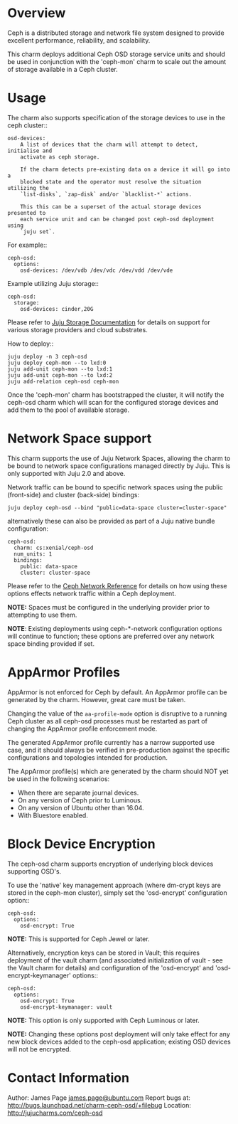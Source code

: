 Overview
========

Ceph is a distributed storage and network file system designed to provide
excellent performance, reliability, and scalability.

This charm deploys additional Ceph OSD storage service units and should be
used in conjunction with the 'ceph-mon' charm to scale out the amount of
storage available in a Ceph cluster.

Usage
=====

The charm also supports specification of the storage devices to use in the ceph
cluster::

    osd-devices:
        A list of devices that the charm will attempt to detect, initialise and
        activate as ceph storage.

        If the charm detects pre-existing data on a device it will go into a
        blocked state and the operator must resolve the situation utilizing the
        `list-disks`, `zap-disk` and/or `blacklist-*` actions.

        This this can be a superset of the actual storage devices presented to
        each service unit and can be changed post ceph-osd deployment using
        `juju set`.

For example::

    ceph-osd:
      options:
        osd-devices: /dev/vdb /dev/vdc /dev/vdd /dev/vde

Example utilizing Juju storage::

    ceph-osd:
      storage:
        osd-devices: cinder,20G

Please refer to [Juju Storage Documentation](https://docs.jujucharms.com/devel/en/charms-storage) for details on support for various storage providers and cloud substrates.

How to deploy::

    juju deploy -n 3 ceph-osd
    juju deploy ceph-mon --to lxd:0
    juju add-unit ceph-mon --to lxd:1
    juju add-unit ceph-mon --to lxd:2
    juju add-relation ceph-osd ceph-mon

Once the 'ceph-mon' charm has bootstrapped the cluster, it will notify the
ceph-osd charm which will scan for the configured storage devices and add them
to the pool of available storage.

Network Space support
=====================

This charm supports the use of Juju Network Spaces, allowing the charm to be bound to network space configurations managed directly by Juju.  This is only supported with Juju 2.0 and above.

Network traffic can be bound to specific network spaces using the public (front-side) and cluster (back-side) bindings:

    juju deploy ceph-osd --bind "public=data-space cluster=cluster-space"

alternatively these can also be provided as part of a Juju native bundle configuration:

    ceph-osd:
      charm: cs:xenial/ceph-osd
      num_units: 1
      bindings:
        public: data-space
        cluster: cluster-space

Please refer to the [Ceph Network Reference](http://docs.ceph.com/docs/master/rados/configuration/network-config-ref) for details on how using these options effects network traffic within a Ceph deployment.

**NOTE:** Spaces must be configured in the underlying provider prior to attempting to use them.

**NOTE**: Existing deployments using ceph-*-network configuration options will continue to function; these options are preferred over any network space binding provided if set.

AppArmor Profiles
=================

AppArmor is not enforced for Ceph by default.  An AppArmor profile can be generated by the charm.  However, great care must be taken.

Changing the value of the ```aa-profile-mode``` option is disruptive to a running Ceph cluster as all ceph-osd processes must be restarted as part of changing the AppArmor profile enforcement mode.

The generated AppArmor profile currently has a narrow supported use case, and it should always be verified in pre-production against the specific configurations and topologies intended for production.

The AppArmor profile(s) which are generated by the charm should NOT yet be used in the following scenarios:
  - When there are separate journal devices.
  - On any version of Ceph prior to Luminous.
  - On any version of Ubuntu other than 16.04.
  - With Bluestore enabled.


Block Device Encryption
=======================

The ceph-osd charm supports encryption of underlying block devices supporting OSD's.

To use the 'native' key management approach (where dm-crypt keys are stored in the
ceph-mon cluster), simply set the 'osd-encrypt' configuration option::

    ceph-osd:
      options:
        osd-encrypt: True

**NOTE:** This is supported for Ceph Jewel or later.

Alternatively, encryption keys can be stored in Vault; this requires deployment of
the vault charm (and associated initialization of vault - see the Vault charm for
details) and configuration of the 'osd-encrypt' and 'osd-encrypt-keymanager'
options::

    ceph-osd:
      options:
        osd-encrypt: True
        osd-encrypt-keymanager: vault

**NOTE:** This option is only supported with Ceph Luminous or later.

**NOTE:** Changing these options post deployment will only take effect for any
new block devices added to the ceph-osd application; existing OSD devices will
not be encrypted.

Contact Information
===================

Author: James Page <james.page@ubuntu.com>
Report bugs at: http://bugs.launchpad.net/charm-ceph-osd/+filebug
Location: http://jujucharms.com/ceph-osd

